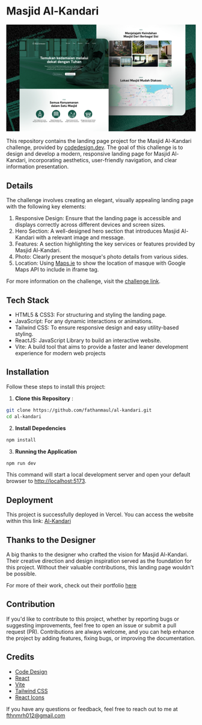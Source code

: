 
# Masjid Al-Kandari
<img src="screenshot/thumbnail.jpg" />

This repository contains the landing page project for the Masjid Al-Kandari challenge, provided by [codedesign.dev](https://www.codedesign.dev). The goal of this challenge is to design and develop a modern, responsive landing page for Masjid Al-Kandari, incorporating aesthetics, user-friendly navigation, and clear information presentation.

## Details
The challenge involves creating an elegant, visually appealing landing page with the following key elements:

1. Responsive Design: Ensure that the landing page is accessible and displays correctly across different devices and screen sizes.
2. Hero Section: A well-designed hero section that introduces Masjid Al-Kandari with a relevant image and message.
3. Features: A section highlighting the key services or features provided by Masjid Al-Kandari.
4. Photo: Clearly present the mosque's photo details from various sides.
5. Location: Using [Maps.ie](https://www.maps.ie/create-google-map/) to show the location of masque with Google Maps API to include in iframe tag.

For more information on the challenge, visit the [challenge link](https://codedesign.dev/challenge/masjid-al-kandari).

## Tech Stack
- HTML5 & CSS3: For structuring and styling the landing page.
- JavaScript: For any dynamic interactions or animations.
- Tailwind CSS: To ensure responsive design and easy utility-based styling.
- ReactJS: JavaScript Library to build an interactive website.
- Vite: A build tool that aims to provide a faster and leaner development experience for modern web projects

## Installation
Follow these steps to install this project:
1. **Clone this Repository** :
```bash
git clone https://github.com/fathanmaul/al-kandari.git
cd al-kandari
```
2. **Install Depedencies**
```bash
npm install
```
3. **Running the Application**
```bash
npm run dev
```

This command will start a local development server and open your default browser to [http://localhost:5173](http://localhost:5173`).

## Deployment
This project is successfully deployed in Vercel. You can access the website within this link: [Al-Kandari](https://al-kandari.vercel.app/)

## Thanks to the Designer
A big thanks to the designer who crafted the vision for Masjid Al-Kandari. Their creative direction and design inspiration served as the foundation for this project. Without their valuable contributions, this landing page wouldn't be possible.

For more of their work, check out their portfolio [here](https://www.figma.com/@fdhlnrzzmn)

## Contribution
If you'd like to contribute to this project, whether by reporting bugs or suggesting improvements, feel free to open an issue or submit a pull request (PR). Contributions are always welcome, and you can help enhance the project by adding features, fixing bugs, or improving the documentation.

## Credits
- [Code Design](https://codedesign.dev/)
- [React](https://reactjs.org/)
- [Vite](https://vitejs.dev/)
- [Tailwind CSS](https://tailwindcss.com/)
- [React Icons](https://react-icons.github.io/react-icons/)

If you have any questions or feedback, feel free to reach out to me at [fthnmrh012@gmail.com](mailto:fthnmrh012@gmail.com)
